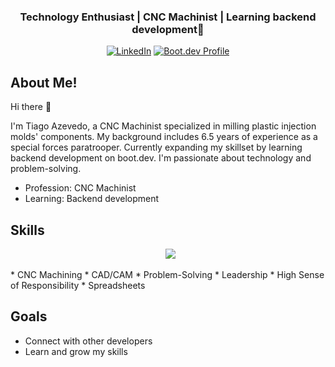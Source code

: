 <h3 align="center">Technology Enthusiast | CNC Machinist | Learning backend development🚀</h3>
<div align="center">
<a href="https://www.linkedin.com/in/tiago-azevedo-9435932a4/"><img src="https://img.shields.io/badge/LinkedIn-Connect-blue?style=flat-square&logo=linkedin" alt="LinkedIn"></a>
<a href="https://www.boot.dev/u/tiagoasazevedo"><img src="https://img.shields.io/badge/Boot.dev-Profile-blue?style=flat-square&logo=python" alt="Boot.dev Profile"></a>
</div>

## About Me! ##
Hi there 👋

I'm Tiago Azevedo, a CNC Machinist specialized in milling plastic injection molds' components. My background includes 6.5 years of experience as a special forces paratrooper. Currently expanding my skillset by learning backend development on boot.dev. I'm passionate about technology and problem-solving.

* Profession: CNC Machinist
* Learning: Backend development

## Skills ##
<p align="center">
  <img src="https://skillicons.dev/icons?i=python,git,github,linux,vscode&perline=10">
</p>
* CNC Machining
* CAD/CAM
* Problem-Solving
* Leadership
* High Sense of Responsibility
* Spreadsheets

## Goals ##
* Connect with other developers
* Learn and grow my skills
